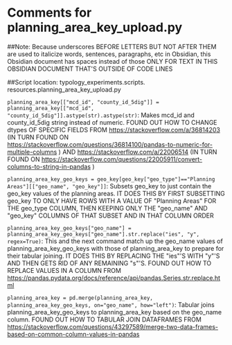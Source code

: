 # Comments for planning_area_key_upload.py

##Note: Because underscores BEFORE LETTERS BUT NOT AFTER THEM are used to italicize words, sentences, paragraphs, etc in Obsidian, this Obsidian document has spaces instead of those ONLY FOR TEXT IN THIS OBSIDIAN DOCUMENT THAT'S OUTSIDE OF CODE LINES

##Script location: typology_experiments.scripts. resources.planning_area_key_upload.py



```planning_area_key[["mcd_id", "county_id_5dig"]] = planning_area_key[["mcd_id", "county_id_5dig"]].astype(str).astype(str)```: Makes mcd_id and county_id_5dig string instead of numeric. FOUND OUT HOW TO CHANGE dtypes OF SPECIFIC FIELDS FROM https://stackoverflow.com/a/36814203 (IN TURN FOUND ON https://stackoverflow.com/questions/36814100/pandas-to-numeric-for-multiple-columns ) AND https://stackoverflow.com/a/22006514 (IN TURN FOUND ON https://stackoverflow.com/questions/22005911/convert-columns-to-string-in-pandas )

```planning_area_key_geo_keys = geo_key[geo_key["geo_type"]=="Planning Areas"][["geo_name", "geo_key"]]```: Subsets geo_key to just contain the geo_key values of the planning areas. IT DOES THIS BY FIRST SUBSETTING geo_key TO ONLY HAVE ROWS WITH A VALUE OF "Planning Areas" FOR THE geo_type COLUMN, THEN KEEPING ONLY THE "geo_name" AND "geo_key" COLUMNS OF THAT SUBSET AND IN THAT COLUMN ORDER

```planning_area_key_geo_keys["geo_name"] = planning_area_key_geo_keys["geo_name"].str.replace("ies", "y", regex=True)```: This and the next command match up the geo_name values of planning_area_key_geo_keys with those of planning_area_key to prepare for their tabular joining. IT DOES THIS BY REPLACING THE "ies"'S WITH "y"'S AND THEN GETS RID OF ANY REMAINING "s"'S. FOUND OUT HOW TO REPLACE VALUES IN A COLUMN FROM https://pandas.pydata.org/docs/reference/api/pandas.Series.str.replace.html

```planning_area_key = pd.merge(planning_area_key, planning_area_key_geo_keys, on="geo_name", how="left")```: Tabular joins planning_area_key_geo_keys to planning_area_key based on the geo_name column. FOUND OUT HOW TO TABULAR JOIN DATAFRAMES FROM https://stackoverflow.com/questions/43297589/merge-two-data-frames-based-on-common-column-values-in-pandas 